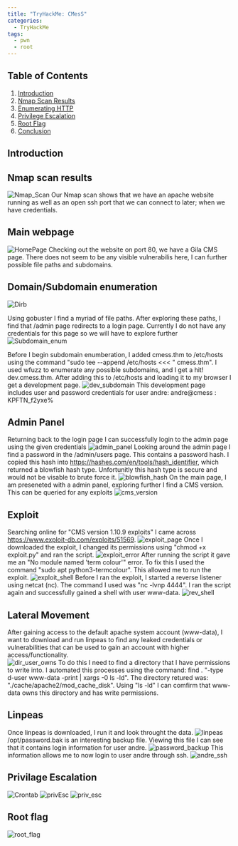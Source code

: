 ```yaml
---
title: "TryHackMe: CMesS"
categories:
  - TryHackMe
tags:
  - pwn
  - root
---
```

## Table of Contents

1. [Introduction](#introduction)
2. [Nmap Scan Results](#Nmap_Scan_Results)
3. [Enumerating HTTP](#Enumerating_HTTP)
6. [Privilege Escalation](#Privilege_Escalation)
7. [Root Flag](#Root_Flag)
9. [Conclusion](#Conclusion)

## Introduction

##  Nmap scan results
![Nmap_Scan](https://github.com/user-attachments/assets/f1e6287b-61a8-49c4-b385-8a1777c7a5a4)
Our Nmap scan shows that we have an apache website running as well as an open ssh port that we can connect to later; when we have credentials.


## Main webpage
![HomePage](https://github.com/user-attachments/assets/599b115e-c83c-46e6-ba64-7841f042cb23)
Checking out the website on port 80, we have a Gila CMS page. There does not seem to be any visible vulnerabilis here, I can further possible file paths and subdomains. 

## Domain/Subdomain enumeration
![Dirb](https://github.com/user-attachments/assets/f8f67bb0-b3fd-45f4-ad43-775b4779868a)

Using gobuster I find a myriad of file paths. After exploring these paths, I find that /admin page redirects to a login page. Currently I do not have any credentials for this page so we will have to explore further
![Subdomain_enum](https://github.com/user-attachments/assets/61596da1-c957-47ce-af84-63839be2b515)

Before I begin subdomain enumberation, I added cmess.thm to /etc/hosts using the command "sudo tee --append /etc/hosts <<< "<IP> cmess.thm". I used wfuzz to enumerate any possible subdomains, and I get a hit! dev.cmess.thm. After adding this to /etc/hosts and loading it to my browser I get a development page.
![dev_subdomain](https://github.com/user-attachments/assets/1ff58949-5329-4469-809a-536f40294cca)
This development page includes user and password credentials for user andre: andre@cmess : KPFTN_f2yxe% 

## Admin Panel
Returning back to the login page I can successfully login to the admin page using the given credentials
![admin_panel](https://github.com/user-attachments/assets/ffe8492f-0e56-4e57-bb74-37f9db5fcacd)
Looking around the admin page I find a password in the /admin/users page. This contains a password hash. I copied this hash into https://hashes.com/en/tools/hash_identifier, which returned a blowfish hash type. Unfortunitly this hash type is secure and would not be visable to brute force it.
![blowfish_hash](https://github.com/user-attachments/assets/6a13ee30-f684-4ca9-9241-6147b08f3afd)
On the main page, I am preseneted with a admin panel, exploring further I find a CMS version. This can be queried for any exploits
![cms_version](https://github.com/user-attachments/assets/77b864e4-4a85-47b0-99c4-928785739b40)

## Exploit
Searching online for "CMS version 1.10.9 exploits" I came across https://www.exploit-db.com/exploits/51569. 
![exploit_page](https://github.com/user-attachments/assets/b42bafc5-fdb6-402f-9941-13dc83d0b95d)
Once I downloaded the exploit, I changed its permissions using "chmod +x exploit.py" and ran the script.
![exploit_error](https://github.com/user-attachments/assets/a860e263-5c92-4142-9178-e575837724ef)
After running the script it gave me an "No module named 'term colour'" error. To fix this I used the command "sudo apt python3-termcolour". This allowed me to run the exploit.
![exploit_shell](https://github.com/user-attachments/assets/bb9c71d8-4020-464a-ab31-6f92b40f09c9)
Before I ran the exploit, I started a reverse listener using netcat (nc). The command I used was "nc -lvnp 4444". I ran the script again and successfully gained a shell with user www-data.
![rev_shell](https://github.com/user-attachments/assets/aee0260e-88e4-4a64-a0e7-fae0062fbbbf)

## Lateral Movement
After gaining access to the default apache system account (www-data), I want to download and run linpeas to find any leaked credentials or vulnerabilities that can be used to gain an account with higher access/functionality.  
![dir_user_owns](https://github.com/user-attachments/assets/029cc120-78a1-42e1-b9b9-2d8e7ca87385)
To do this I need to find a directory that I have permissions to write into. I automated this processes using the command: find . "-type d-user www-data -print | xargs -0 ls -ld". The directory retured was: "./cache/apache2/mod_cache_disk". Using "ls -ld" I can comfirm that www-data owns this directory and has write permissions.

## Linpeas
Once linpeas is downloaded, I run it and look throught the data.
![linpeas](https://github.com/user-attachments/assets/8526378c-4f50-45ca-bf35-4ddbd9864ba7)
/opt/password.bak is an interesting backup file. Viewing this file I can see that it contains login information for user andre.
![password_backup](https://github.com/user-attachments/assets/6b7f2d60-51f7-419e-9b3a-320408b76581)
This information allows me to now login to user andre through ssh.
![andre_ssh](https://github.com/user-attachments/assets/2336eda4-a503-4c2f-88a0-fde0d56971fe)


## Privilage Escalation 
![Crontab](https://github.com/user-attachments/assets/5d456807-62cc-4f66-8d7b-86d39590f0ea)
![privEsc](https://github.com/user-attachments/assets/8c959b48-6341-4b99-aecb-894075369122)
![priv_esc](https://github.com/user-attachments/assets/fb6a58d4-cf19-4f74-bdd2-a6429dd7544c)

## Root flag
![root_flag](https://github.com/user-attachments/assets/d705dc8e-0e82-481a-8330-f3dcb0697307)
